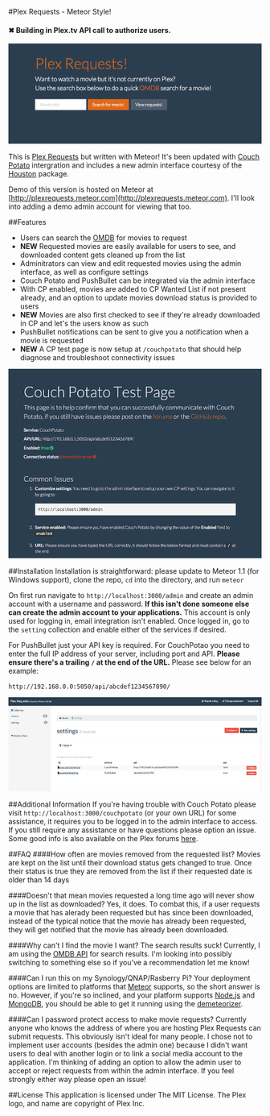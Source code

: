 #Plex Requests - Meteor Style!

#### &#10006; Building in Plex.tv API call to authorize users.

![plexrequestshomepage](Screenshot03.png)

This is [Plex Requests](https://github.com/lokenx/plexrequests) but written with Meteor! It's been updated with [Couch Potato](https://github.com/RuudBurger/CouchPotatoServer) intergration and includes a new admin interface courtesy of the [Houston](https://github.com/gterrono/houston) package.

Demo of this version is hosted on Meteor at [http://plexrequests.meteor.com](http://plexrequests.meteor.com). I'll look into adding a demo admin account for viewing that too.

##Features
* Users can search the [OMDB](http://www.omdbapi.com/) for movies to request
* **NEW** Requested movies are easily available for users to see, and downloaded content gets cleaned up from the list
* Adminitrators can view and edit requested movies using the admin interface, as well as configure settings
* Couch Potato and PushBullet can be integrated via the admin interface
 * With CP enabled, movies are added to CP Wanted List if not present already, and an option to update movies download status is provided to users
 * **NEW** Movies are also first checked to see if they're already downloaded in CP and let's the users know as such
 * PushBullet notifications can be sent to give you a notification when a movie is requested
* **NEW** A CP test page is now setup at `/couchpotato` that should help diagnose and troubleshoot connectivity issues

![Couch Potato Test](Screenshot09.png)

##Installation
Installation is straightforward: please update to Meteor 1.1 (for Windows support), clone the repo, `cd` into the directory, and run `meteor`

On first run navigate to `http://localhost:3000/admin` and create an admin account with a username and password. **If this isn't done someone else can create the admin account to your applications.** This account is only used for logging in, email integration isn't enabled. Once logged in, go to the `setting` collection and enable either of the services if desired.

For PushBullet just your API key is required. For CouchPotao you need to enter the full IP address of your server, including port and API. **Please ensure there's a trailing `/` at the end of the URL.** Please see below for an example:  

    http://192.168.0.0:5050/api/abcdef1234567890/

![admin view](Screenshot07.jpg)

##Additional Information
If you're having trouble with Couch Potato please visit `http://localhost:3000/couchpotato` (or your own URL) for some assistance, it requires you to be logged in to the admin interface to access. If you still require any assistance or have questions please option an issue. Some good info is also available on the Plex forums [here](https://forums.plex.tv/index.php/topic/151899-plex-movie-requests/).

##FAQ
####How often are movies removed from the requested list?
Movies are kept on the list until their download status gets changed to true. Once their status is true they are removed from the list if their requested date is older than 14 days

####Doesn't that mean movies requested a long time ago will never show up in the list as downloaded?
Yes, it does. To combat this, if a user requests a movie that has alerady been requested but has since been downloaded, instead of the typical notice that the movie has already been requested, they will get notified that the movie has already been downloaded.

####Why can't I find the movie I want? The search results suck!
Currently, I am using the [OMDB API](http://www.omdbapi.com) for search results. I'm looking into possibly switching to something else so if you've a recommendation let me know!

####Can I run this on my Synology/QNAP/Rasberry Pi?
Your deployment options are limited to platforms that [Meteor](https://www.meteor.com) supports, so the short answer is no. However, if you're so inclined, and your platform supports [Node.js](https://nodejs.org/) and [MongoDB](https://www.mongodb.org/), you should be able to get it running using the [demeteorizer](https://github.com/onmodulus/demeteorizer).

####Can I password protect access to make movie requests?
Currently anyone who knows the address of where you are hosting Plex Requests can submit requests. This obviously isn't ideal for many people. I chose not to implement user accounts (besides the admin one) because I didn't want users to deal with another login or to link a social media account to the application. I'm thinking of adding an option to allow the admin user to accept or reject requests from within the admin interface. If you feel strongly either way please open an issue!

##License
This application is licensed under The MIT License. The Plex logo, and name are copyright of Plex Inc.
